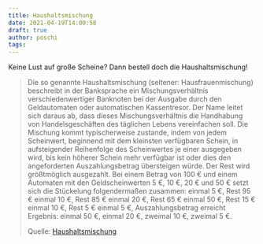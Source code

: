 ```yaml
---
title: Haushaltsmischung
date: 2021-04-19T14:00:58
draft: true
author: poschi
tags: 
---
```


Keine Lust auf große Scheine? Dann bestell doch die Haushaltsmischung!

> Die so genannte Haushaltsmischung (seltener: Hausfrauenmischung) beschreibt in
> der Banksprache ein  Mischungsverhältnis verschiedenwertiger Banknoten bei der
> Ausgabe durch den Geldautomaten oder automatischen Kassentresor. Der Name
> leitet sich daraus ab, dass dieses Mischungsverhältnis die Handhabung von
> Handelsgeschäften des täglichen Lebens vereinfachen soll. Die Mischung kommt
> typischerweise zustande, indem von jedem Scheinwert, beginnend mit dem
> kleinsten verfügbaren Schein, in aufsteigender Reihenfolge des Scheinwertes je
> einer ausgegeben wird, bis kein höherer Schein mehr verfügbar ist oder dies
> den angeforderten Auszahlungsbetrag übersteigen würde. Der Rest wird
> größtmöglich ausgezahlt. Bei einem Betrag von 100 € und einem Automaten mit
> den Geldscheinwerten 5 €, 10 €, 20 € und 50 € setzt sich die Stückelung
> folgendermaßen zusammen:  einmal  5 €, Rest 95 € einmal 10 €, Rest 85 € einmal
> 20 €, Rest 65 € einmal 50 €, Rest 15 € einmal 10 €, Rest  5 € einmal  5 €,
> Auszahlungsbetrag erreicht Ergebnis: einmal 50 €, einmal 20 €, zweimal 10 €,
> zweimal 5 €.
>
> Quelle: [Haushaltsmischung](https://de.wikipedia.org/wiki/Haushaltsmischung)
